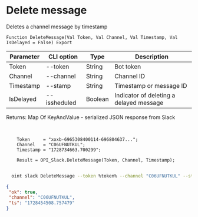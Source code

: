 ﻿---
sidebar_position: 4
---

# Delete message
 Deletes a channel message by timestamp



`Function DeleteMessage(Val Token, Val Channel, Val Timestamp, Val IsDelayed = False) Export`

  | Parameter | CLI option | Type | Description |
  |-|-|-|-|
  | Token | --token | String | Bot token |
  | Channel | --channel | String | Channel ID |
  | Timestamp | --stamp | String | Timestamp or message ID |
  | IsDelayed | --issheduled | Boolean | Indicator of deleting a delayed message |

  
  Returns:  Map Of KeyAndValue - serialized JSON response from Slack

<br/>




```bsl title="Code example"
    Token     = "xoxb-6965308400114-696804637...";
    Channel   = "C06UFNUTKUL";
    Timestamp = "1728734663.700299";

    Result = OPI_Slack.DeleteMessage(Token, Channel, Timestamp);
```



```sh title="CLI command example"
    
  oint slack DeleteMessage --token %token% --channel "C06UFNUTKUL" --stamp "1714146538.221929" --issheduled %issheduled%

```

```json title="Result"
{
 "ok": true,
 "channel": "C06UFNUTKUL",
 "ts": "1728454508.757479"
}
```
